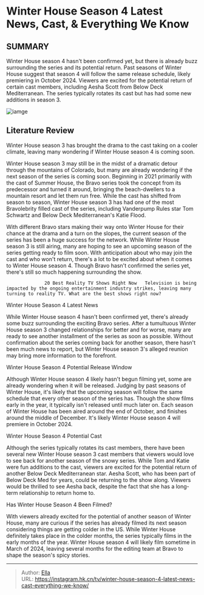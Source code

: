 # Winter House Season 4 Latest News, Cast, &amp; Everything We Know


## SUMMARY 



  Winter House season 4 hasn&#39;t been confirmed yet, but there is already buzz surrounding the series and its potential return.   Past seasons of Winter House suggest that season 4 will follow the same release schedule, likely premiering in October 2024.   Viewers are excited for the potential return of certain cast members, including Aesha Scott from Below Deck Mediterranean. The series typically rotates its cast but has had some new additions in season 3.  

![iamge](https://static1.srcdn.com/wordpress/wp-content/uploads/2023/12/winter-house-season-4-latest-news-cast-everything-we-know.jpg)

## Literature Review
Winter House season 3 has brought the drama to the cast taking on a cooler climate, leaving many wondering if Winter House season 4 is coming soon.




Winter House season 3 may still be in the midst of a dramatic detour through the mountains of Colorado, but many are already wondering if the next season of the series is coming soon. Beginning in 2021 primarily with the cast of Summer House, the Bravo series took the concept from its predecessor and turned it around, bringing the beach-dwellers to a mountain resort and let them run free. While the cast has shifted from season to season, Winter House season 3 has had one of the most Bravolebrity filled cast of the series, including Vanderpump Rules star Tom Schwartz and Below Deck Mediterranean&#39;s Katie Flood.




With different Bravo stars making their way onto Winter House for their chance at the drama and a turn on the slopes, the current season of the series has been a huge success for the network. While Winter House season 3 is still airing, many are hoping to see an upcoming season of the series getting ready to film soon. With anticipation about who may join the cast and who won&#39;t return, there&#39;s a lot to be excited about when it comes to Winter House season 4. Though Bravo hasn&#39;t confirmed the series yet, there&#39;s still so much happening surrounding the show.

                  20 Best Reality TV Shows Right Now   Television is being impacted by the ongoing entertainment industry strikes, leaving many turning to reality TV. What are the best shows right now?    


 Winter House Season 4 Latest News 
          




While Winter House season 4 hasn&#39;t been confirmed yet, there&#39;s already some buzz surrounding the exciting Bravo series. After a tumultuous Winter House season 3 changed relationships for better and for worse, many are ready to see another installment of the series as soon as possible. Without confirmation about the series coming back for another season, there hasn&#39;t been much news to report, but Winter House season 3&#39;s alleged reunion may bring more information to the forefront.



 Winter House Season 4 Potential Release Window 
          

Although Winter House season 4 likely hasn&#39;t begun filming yet, some are already wondering when it will be released. Judging by past seasons of Winter House, it&#39;s likely that the upcoming season will follow the same schedule that every other season of the series has. Though the show films early in the year, it typically isn&#39;t released until much later on. Each season of Winter House has been aired around the end of October, and finishes around the middle of December. It&#39;s likely Winter House season 4 will premiere in October 2024.






 Winter House Season 4 Potential Cast 

 

Although the series typically rotates its cast members, there have been several new Winter House season 3 cast members that viewers would love to see back for another season of the snowy series. While Tom and Katie were fun additions to the cast, viewers are excited for the potential return of another Below Deck Mediterranean star. Aesha Scott, who has been part of Below Deck Med for years, could be returning to the show along. Viewers would be thrilled to see Aesha back, despite the fact that she has a long-term relationship to return home to.



 Has Winter House Season 4 Been Filmed? 
          




With viewers already excited for the potential of another season of Winter House, many are curious if the series has already filmed its next season considering things are getting colder in the US. While Winter House definitely takes place in the colder months, the series typically films in the early months of the year. Winter House season 4 will likely film sometime in March of 2024, leaving several months for the editing team at Bravo to shape the season&#39;s spicy stories.



---

> Author: [Ella](https://instagram.hk.cn/)  
> URL: https://instagram.hk.cn/tv/winter-house-season-4-latest-news-cast-everything-we-know/  

